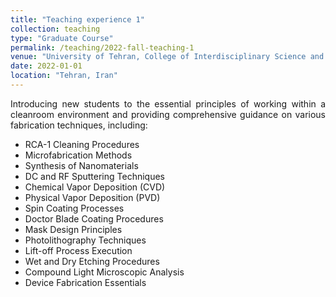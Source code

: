 ```yaml
---
title: "Teaching experience 1"
collection: teaching
type: "Graduate Course"
permalink: /teaching/2022-fall-teaching-1
venue: "University of Tehran, College of Interdisciplinary Science and Technologies"
date: 2022-01-01
location: "Tehran, Iran"
---
```


<div style='text-align: justify;'>
Introducing new students to the essential principles of working within a cleanroom environment and providing comprehensive guidance on various fabrication techniques, including:
</div>

* RCA-1 Cleaning Procedures
* Microfabrication Methods
* Synthesis of Nanomaterials
* DC and RF Sputtering Techniques
* Chemical Vapor Deposition (CVD)
* Physical Vapor Deposition (PVD)
* Spin Coating Processes
* Doctor Blade Coating Procedures
* Mask Design Principles
* Photolithography Techniques
* Lift-off Process Execution
* Wet and Dry Etching Procedures
* Compound Light Microscopic Analysis
* Device Fabrication Essentials

